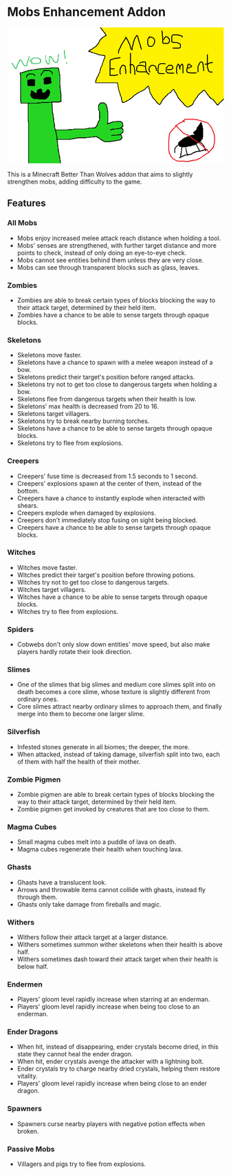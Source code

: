# Mobs Enhancement Addon

![Mod Thumbnail](.\\src\\main\\resources\\mobsenhancement\\thumbnail.png)

This is a Minecraft Better Than Wolves addon that aims to slightly strengthen mobs, adding difficulty to the game.

## Features

### All Mobs

- Mobs enjoy increased melee attack reach distance when holding a tool.
- Mobs' senses are strengthened, with further target distance and more points to check, instead of only doing an eye-to-eye check.
- Mobs cannot see entities behind them unless they are very close.
- Mobs can see through transparent blocks such as glass, leaves.

### Zombies

- Zombies are able to break certain types of blocks blocking the way to their attack target, determined by their held item.
- Zombies have a chance to be able to sense targets through opaque blocks.

### Skeletons

- Skeletons move faster.
- Skeletons have a chance to spawn with a melee weapon instead of a bow.
- Skeletons predict their target's position before ranged attacks.
- Skeletons try not to get too close to dangerous targets when holding a bow.
- Skeletons flee from dangerous targets when their health is low.
- Skeletons' max health is decreased from 20 to 16.
- Skeletons target villagers.
- Skeletons try to break nearby burning torches.
- Skeletons have a chance to be able to sense targets through opaque blocks.
- Skeletons try to flee from explosions.

### Creepers

- Creepers' fuse time is decreased from 1.5 seconds to 1 second.
- Creepers' explosions spawn at the center of them, instead of the bottom.
- Creepers have a chance to instantly explode when interacted with shears.
- Creepers explode when damaged by explosions.
- Creepers don't immediately stop fusing on sight being blocked.
- Creepers have a chance to be able to sense targets through opaque blocks.

### Witches

- Witches move faster.
- Witches predict their target's position before throwing potions.
- Witches try not to get too close to dangerous targets.
- Witches target villagers.
- Witches have a chance to be able to sense targets through opaque blocks.
- Witches try to flee from explosions.

### Spiders

- Cobwebs don't only slow down entities' move speed, but also make players hardly rotate their look direction.

### Slimes

- One of the slimes that big slimes and medium core slimes split into on death becomes a core slime, whose texture is slightly different from ordinary ones.
- Core slimes attract nearby ordinary slimes to approach them, and finally merge into them to become one larger slime.

### Silverfish

- Infested stones generate in all biomes; the deeper, the more.
- When attacked, instead of taking damage, silverfish split into two, each of them with half the health of their mother.

### Zombie Pigmen

- Zombie pigmen are able to break certain types of blocks blocking the way to their attack target, determined by their held item.
- Zombie pigmen get invoked by creatures that are too close to them.

### Magma Cubes

- Small magma cubes melt into a puddle of lava on death.
- Magma cubes regenerate their health when touching lava.

### Ghasts

- Ghasts have a translucent look.
- Arrows and throwable items cannot collide with ghasts, instead fly through them.
- Ghasts only take damage from fireballs and magic.

### Withers

- Withers follow their attack target at a larger distance.
- Withers sometimes summon wither skeletons when their health is above half.
- Withers sometimes dash toward their attack target when their health is below half.

### Endermen

- Players' gloom level rapidly increase when starring at an enderman.
- Players' gloom level rapidly increase when being too close to an enderman.

### Ender Dragons

- When hit, instead of disappearing, ender crystals become dried, in this state they cannot heal the ender dragon.
- When hit, ender crystals avenge the attacker with a lightning bolt.
- Ender crystals try to charge nearby dried crystals, helping them restore vitality.
- Players' gloom level rapidly increase when being close to an ender dragon.

### Spawners

- Spawners curse nearby players with negative potion effects when broken.

### Passive Mobs

- Villagers and pigs try to flee from explosions.